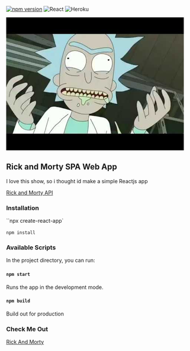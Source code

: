 [![npm version](https://badge.fury.io/js/npm.svg)](https://badge.fury.io/js/npm)
![React](https://logos-download.com/wp-content/uploads/2016/09/React_logo_small.png)
![Heroku](https://img.stackshare.io/service/133/3wgIDj3j.png)

![Sauce](sauce.jpg)

## Rick and Morty SPA Web App

I love this show, so i thought id make a simple Reactjs app

[Rick and Morty API](https://rickandmortyapi.com/)

### Installation

``npx create-react-app`

`npm install`

### Available Scripts

In the project directory, you can run:

#### `npm start`

Runs the app in the development mode.

#### `npm build`

Build out for production

### Check Me Out

[Rick And Morty](https://rickandmorty2019.herokuapp.com/)

```

```

